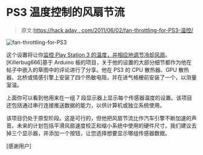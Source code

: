 # PS3 温度控制的风扇节流

> 原文:[https://hack aday . com/2011/06/02/fan-throttling-for-PS3-温控/](https://hackaday.com/2011/06/02/fan-throttling-for-ps3-temperature-control/)

![](../Images/388181f727ba1c76c48f8b8c3de8f778.png "fan-throttling-for-PS3")

这个设置将让你[监控 Play Station 3 的温度，并相应地调节冷却风扇](http://killerbug666.wordpress.com/2011/06/01/introducing-ps3-hardware-mod-firmware/)。[Killerbug666]基于 Arduino 板的项目，关于他的设置的大部分细节都作为他在帖子中嵌入的草图中的评论进行了分享。他在 PS3 的 CPU 散热器、GPU 散热器、北桥或情感引擎上安装了四个热敏电阻，并在进气格栅前安装了一个，以测量室温。

上面你可以看到他用来在一组 7 段显示器上显示每个传感器温度的设置。该项目还包括通过串行连接推送数据的能力，以供计算机或独立系统使用。

该项目仍处于原型阶段。这是可行的，但他把风扇节流比作汽车引擎不断加速的声音。未来的计划包括平滑风扇速度校正和缩小系统中使用的硬件尺寸。我们建议去掉三个显示器，并添加一个按钮，让您选择想要显示哪组传感器数据。

[感谢用户]